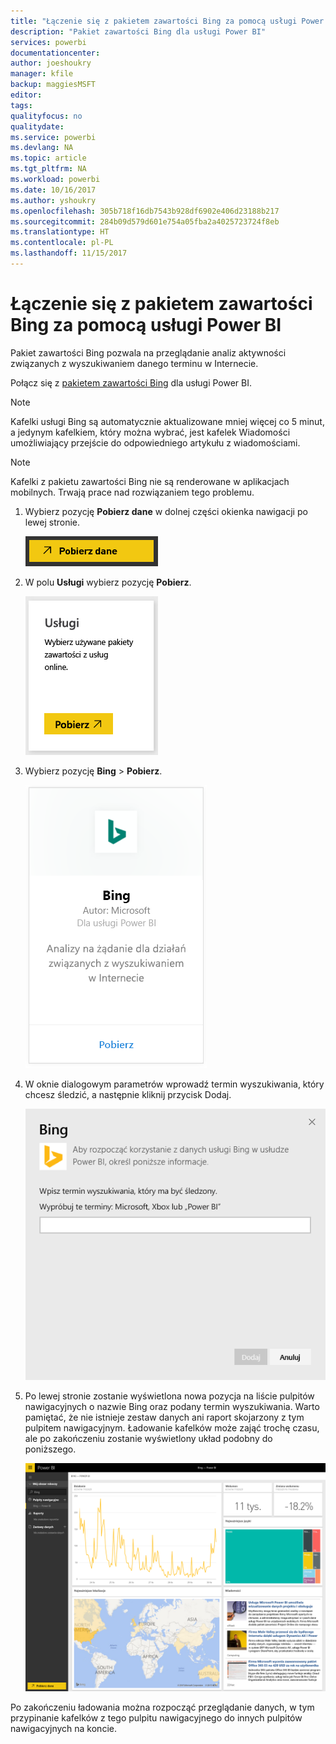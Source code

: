 ```yaml
---
title: "Łączenie się z pakietem zawartości Bing za pomocą usługi Power BI"
description: "Pakiet zawartości Bing dla usługi Power BI"
services: powerbi
documentationcenter: 
author: joeshoukry
manager: kfile
backup: maggiesMSFT
editor: 
tags: 
qualityfocus: no
qualitydate: 
ms.service: powerbi
ms.devlang: NA
ms.topic: article
ms.tgt_pltfrm: NA
ms.workload: powerbi
ms.date: 10/16/2017
ms.author: yshoukry
ms.openlocfilehash: 305b718f16db7543b928df6902e406d23188b217
ms.sourcegitcommit: 284b09d579d601e754a05fba2a4025723724f8eb
ms.translationtype: HT
ms.contentlocale: pl-PL
ms.lasthandoff: 11/15/2017
---
```

# <a name="connect-to-bing-with-power-bi"></a>Łączenie się z pakietem zawartości Bing za pomocą usługi Power BI
Pakiet zawartości Bing pozwala na przeglądanie analiz aktywności związanych z wyszukiwaniem danego terminu w Internecie.

Połącz się z [pakietem zawartości Bing](https://app.powerbi.com/groups/me/getdata/services/bing) dla usługi Power BI.

>[!NOTE]
>Kafelki usługi Bing są automatycznie aktualizowane mniej więcej co 5 minut, a jedynym kafelkiem, który można wybrać, jest kafelek Wiadomości umożliwiający przejście do odpowiedniego artykułu z wiadomościami. 

>[!NOTE]
>Kafelki z pakietu zawartości Bing nie są renderowane w aplikacjach mobilnych. Trwają prace nad rozwiązaniem tego problemu.

1. Wybierz pozycję **Pobierz dane** w dolnej części okienka nawigacji po lewej stronie.
   
    ![](media/service-connect-to-bing/getdata.png)
2. W polu **Usługi** wybierz pozycję **Pobierz**.
   
    ![](media/service-connect-to-bing/services.png)
3. Wybierz pozycję **Bing** > **Pobierz**.
   
    ![](media/service-connect-to-bing/bing.png)
4. W oknie dialogowym parametrów wprowadź termin wyszukiwania, który chcesz śledzić, a następnie kliknij przycisk Dodaj.
   
    ![](media/service-connect-to-bing/params.png)    
5. Po lewej stronie zostanie wyświetlona nowa pozycja na liście pulpitów nawigacyjnych o nazwie Bing oraz podany termin wyszukiwania. Warto pamiętać, że nie istnieje zestaw danych ani raport skojarzony z tym pulpitem nawigacyjnym. Ładowanie kafelków może zająć trochę czasu, ale po zakończeniu zostanie wyświetlony układ podobny do poniższego.
   
    ![](media/service-connect-to-bing/dashboard.png)

Po zakończeniu ładowania można rozpocząć przeglądanie danych, w tym przypinanie kafelków z tego pulpitu nawigacyjnego do innych pulpitów nawigacyjnych na koncie.

